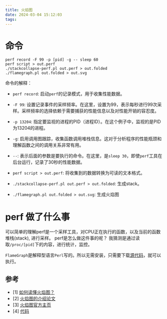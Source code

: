 ```yaml
---
title: 火焰图
date: 2024-03-04 15:12:03
tags:
---
```


# 命令
```shell
perf record -F 99 -p [pid] -g -- sleep 60
perf script > out.perf
./stackcollapse-perf.pl out.perf > out.folded
./flamegraph.pl out.folded > out.svg
```
命令的解释：

- `perf record`: 启动`perf`的记录模式，用于收集性能数据。

- `-F 99`: 设置记录事件的采样频率。在这里，设置为99，表示每秒进行99次采样。采样频率的选择依赖于需要捕获的性能信息以及对性能开销的容忍度。

- `-p 13204`: 指定要监视的进程的PID（进程ID）。在这个例子中，监视的是PID为13204的进程。

- `-g`: 启用调用图跟踪，收集函数调用堆栈信息。这对于分析程序的性能瓶颈和理解函数之间的调用关系非常有用。

- `--`: 表示后面的参数是要执行的命令。在这里，是`sleep 30`，即使`perf`工具在后台运行，记录了30秒的性能数据。

- `perf script > out.perf`: 将收集到的数据转换为可读的文本格式。
- `./stackcollapse-perf.pl out.perf > out.folded`: 生成stack。
- `./flamegraph.pl out.folded > out.svg`: 生成火焰图


# perf 做了什么事
可以简单的理解perf是一个采样工具，对CPU正在执行的函数，以及当前的函数堆栈(stack), 进行采样。
perf是怎么做这件事的呢？ 我猜测是通过读取`/proc/[pid]`下的内容，进行统计，监控。  

`FlameGraph`是解释型语言`Perl`写的。所以无需安装，只需要下载[源代码](https://github.com/brendangregg/FlameGraph)，就可以执行。


## 参考
- [1] [如何读懂火焰图？](https://www.ruanyifeng.com/blog/2017/09/flame-graph.html)
- [2] [火焰图的介绍论文](https://queue.acm.org/detail.cfm?id=2927301)
- [3] [火焰图官方主页](https://www.brendangregg.com/flamegraphs.html)
- [4] [代码](https://github.com/brendangregg/FlameGraph)